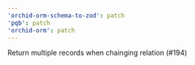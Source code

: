 ```yaml
---
'orchid-orm-schema-to-zod': patch
'pqb': patch
'orchid-orm': patch
---
```


Return multiple records when chainging relation (#194)
